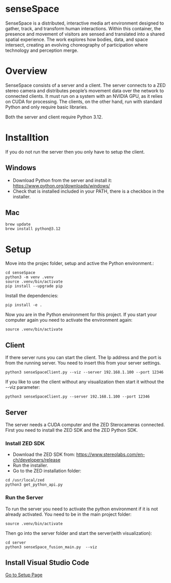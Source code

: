 # senseSpace

SenseSpace is a distributed, interactive media art environment designed to gather, track, and transform human interactions. Within this container, the presence and movement of visitors are sensed and translated into a shared spatial experience. The work explores how bodies, data, and space intersect, creating an evolving choreography of participation where technology and perception merge.

# Overview
SenseSpace consists of a server and a client.
The server connects to a ZED stereo camera and distributes people’s movement data over the network to connected clients. It must run on a system with an NVIDIA GPU, as it relies on CUDA for processing.
The clients, on the other hand, run with standard Python and only require basic libraries.

Both the server and client require Python 3.12.

# Installtion

If you do not run the server then you only have to setup the client.

## Windows
- Download Python from the server and install it: https://www.python.org/downloads/windows/
- Check that is installed included in your PATH, there is a checkbox in the installer.

## Mac
```
brew update
brew install python@3.12
```

# Setup
Move into the projec folder, setup and active the Python environment.:
```
cd senseSpace
python3 -m venv .venv
source .venv/bin/activate
pip install --upgrade pip
```
Install the dependencies:
```
pip install -e .
```
Now you are in the Python environment for this project. If you start your computer again you need to activate the environment again:
```
source .venv/bin/activate
```

## Client
If there server runs you can start the client. The Ip address and the port is from the running server. You need to insert this from your server settings. 
```
python3 senseSpaceClient.py --viz --server 192.168.1.100 --port 12346  
```

If you like to use the client without any visualization then start it without the --viz parameter:
```
python3 senseSpaceClient.py --server 192.168.1.100 --port 12346  
```

## Server

The server needs a CUDA computer and the ZED Sterocameras connected. First you need to install the ZED SDK and the ZED Python SDK.

### Install ZED SDK
- Download the ZED SDK from: https://www.stereolabs.com/en-ch/developers/release
- Run the installer.
- Go to the ZED installation folder:
```
cd /usr/local/zed
python3 get_python_api.py
```
### Run the Server
To run the server you need to activate the python environment if it is not already activated. You need to be in the main project folder:
```
source .venv/bin/activate
```
Then go into the server folder and start the server(with visualization):
```
cd server
python3 senseSpace_fusion_main.py  --viz
```

## Install Visual Studio Code
[Go to Setup Page](./setup.md)